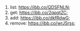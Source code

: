 1. list: https://ibb.co/QDSFNLN;
2. get: https://ibb.co/2qpqtZC;
3. add: https://ibb.co/dkfRdwG;
4. remove: https://ibb.co/wrJSrss;
